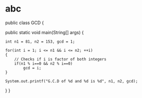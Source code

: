 # abc

public class GCD {

public static void main(String[] args) {

    int n1 = 81, n2 = 153, gcd = 1;

    for(int i = 1; i <= n1 && i <= n2; ++i)
    {
        // Checks if i is factor of both integers
        if(n1 % i==0 && n2 % i==0)
            gcd = i;
    }

    System.out.printf("G.C.D of %d and %d is %d", n1, n2, gcd);
}
}

